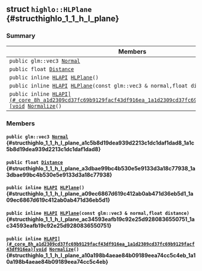 ## struct `highlo::HLPlane` {#structhighlo_1_1_h_l_plane}

### Summary

 Members                        | Descriptions                                
--------------------------------|---------------------------------------------
`public glm::vec3 `[`Normal`](#structhighlo_1_1_h_l_plane_a1c5b8d19dea939d2213c1dc1daf1dad8_1a1c5b8d19dea939d2213c1dc1daf1dad8) | 
`public float `[`Distance`](#structhighlo_1_1_h_l_plane_a3dbae99bc4b530e5e9133d3a18c77938_1a3dbae99bc4b530e5e9133d3a18c77938) | 
`public inline `[`HLAPI`](#_core_8h_a1d2309cd37fc69b9129facf43df916ea_1a1d2309cd37fc69b9129facf43df916ea)` `[`HLPlane`](#structhighlo_1_1_h_l_plane_a09ec6867d619c412ab0ab471d36eb5d1_1a09ec6867d619c412ab0ab471d36eb5d1)`()` | 
`public inline `[`HLAPI`](#_core_8h_a1d2309cd37fc69b9129facf43df916ea_1a1d2309cd37fc69b9129facf43df916ea)` `[`HLPlane`](#structhighlo_1_1_h_l_plane_ac34593eafb19c92e25d9280836550751_1ac34593eafb19c92e25d9280836550751)`(const glm::vec3 & normal,float distance)` | 
`public inline `[`HLAPI](#_core_8h_a1d2309cd37fc69b9129facf43df916ea_1a1d2309cd37fc69b9129facf43df916ea)[void`](#imgui__impl__opengl3__loader_8h_ac668e7cffd9e2e9cfee428b9b2f34fa7_1ac668e7cffd9e2e9cfee428b9b2f34fa7)` `[`Normalize`](#structhighlo_1_1_h_l_plane_a10a198b4aeae84b09189eea74cc5c4eb_1a10a198b4aeae84b09189eea74cc5c4eb)`()` | 

### Members

#### `public glm::vec3 `[`Normal`](#structhighlo_1_1_h_l_plane_a1c5b8d19dea939d2213c1dc1daf1dad8_1a1c5b8d19dea939d2213c1dc1daf1dad8) {#structhighlo_1_1_h_l_plane_a1c5b8d19dea939d2213c1dc1daf1dad8_1a1c5b8d19dea939d2213c1dc1daf1dad8}

#### `public float `[`Distance`](#structhighlo_1_1_h_l_plane_a3dbae99bc4b530e5e9133d3a18c77938_1a3dbae99bc4b530e5e9133d3a18c77938) {#structhighlo_1_1_h_l_plane_a3dbae99bc4b530e5e9133d3a18c77938_1a3dbae99bc4b530e5e9133d3a18c77938}

#### `public inline `[`HLAPI`](#_core_8h_a1d2309cd37fc69b9129facf43df916ea_1a1d2309cd37fc69b9129facf43df916ea)` `[`HLPlane`](#structhighlo_1_1_h_l_plane_a09ec6867d619c412ab0ab471d36eb5d1_1a09ec6867d619c412ab0ab471d36eb5d1)`()` {#structhighlo_1_1_h_l_plane_a09ec6867d619c412ab0ab471d36eb5d1_1a09ec6867d619c412ab0ab471d36eb5d1}

#### `public inline `[`HLAPI`](#_core_8h_a1d2309cd37fc69b9129facf43df916ea_1a1d2309cd37fc69b9129facf43df916ea)` `[`HLPlane`](#structhighlo_1_1_h_l_plane_ac34593eafb19c92e25d9280836550751_1ac34593eafb19c92e25d9280836550751)`(const glm::vec3 & normal,float distance)` {#structhighlo_1_1_h_l_plane_ac34593eafb19c92e25d9280836550751_1ac34593eafb19c92e25d9280836550751}

#### `public inline `[`HLAPI](#_core_8h_a1d2309cd37fc69b9129facf43df916ea_1a1d2309cd37fc69b9129facf43df916ea)[void`](#imgui__impl__opengl3__loader_8h_ac668e7cffd9e2e9cfee428b9b2f34fa7_1ac668e7cffd9e2e9cfee428b9b2f34fa7)` `[`Normalize`](#structhighlo_1_1_h_l_plane_a10a198b4aeae84b09189eea74cc5c4eb_1a10a198b4aeae84b09189eea74cc5c4eb)`()` {#structhighlo_1_1_h_l_plane_a10a198b4aeae84b09189eea74cc5c4eb_1a10a198b4aeae84b09189eea74cc5c4eb}

